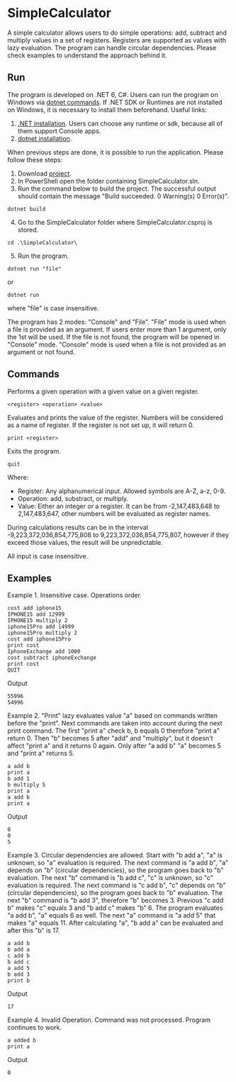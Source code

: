 # SimpleCalculator
A simple calculator allows users to do simple operations: add, subtract and multiply values in a set of registers. Registers are supported as values with lazy evaluation. 
The program can handle circular dependencies. Please check examples to understand the approach behind it. 

## Run

The program is developed on .NET 6, C#. Users can run the program on Windows via [dotnet commands](https://learn.microsoft.com/en-us/dotnet/core/tools/dotnet). If .NET SDK or Runtimes are not installed on Windows, it is necessary to install them beforehand. Useful links:

1. [.NET installation](https://learn.microsoft.com/en-us/dotnet/core/install/windows?tabs=net70). Users can choose any runtime or sdk, because all of them support Console apps. 
2. [dotnet installation](https://learn.microsoft.com/en-us/dotnet/core/tools/dotnet-install-script).

When previous steps are done, it is possible to run the application. Please follow these steps:

1. Download [project](https://www.dropbox.com/scl/fo/25u6ntel5uwqa4ocd6hqb/h?rlkey=9xol9p7co344u5mwta3kaftn9&dl=0).
2. In PowerShell open the folder containing SimpleCalculator.sln.
3. Run the command below to build the project. The successful output should contain the message "Build succeeded. 0 Warning(s) 0 Error(s)".
```
dotnet build
```
4. Go to the SimpleCalculator folder where SimpleCalculator.csproj is stored.
```
cd .\SimpleCalculator\
```
5. Run the program.
```
dotnet run "file"
```
or
```
dotnet run
```
where "file" is case insensitive.

The program has 2 modes: "Console" and "File". "File" mode is used when a file is provided as an argument. If users enter more than 1 argument, only the 1st will be used. If the file is not found, the program will be opened in "Console" mode. "Console" mode is used when a file is not provided as an argument or not found.


## Commands

Performs a given operation with a given value on a given register.
```
<register> <operation> <value>
```

Evaluates and prints the value of the register. Numbers will be considered as a name of register. If the register is not set up, it will return 0.
```
print <register>
```

Exits the program. 
```
quit
```

Where:
* Register: Any alphanumerical input. Allowed symbols are A-Z, a-z, 0-9.
* Operation: add, substract, or multiply.
* Value: Either an integer or a register. It can be from -2,147,483,648 to 2,147,483,647, other numbers will be evaluated as register names.

During calculations results can be in the interval -9,223,372,036,854,775,808 to 9,223,372,036,854,775,807, however if they exceed those values, the result will be unpredictable.

All input is case insensitive.

## Examples

Example 1. Insensitive case. Operations order.
```
cost add iphone15
IPHONE15 add 12999
IPHONE15 multiply 2
iphone15Pro add 14999
iphone15Pro multiply 2
cost add iphone15Pro
print cost
IphoneExchange add 1000
cost subtract iphoneExchange
print cost
QUIT
```
Output
```
55996
54996
```

Example 2. "Print" lazy evaluates value "a" based on commands written before the "print". Next commands are taken into account during the next print command. The first "print a" check b, b equals 0 therefore "print a" return 0. Then "b" becomes 5 after "add" and "multiply", but it doesn't affect "print a" and it returns 0 again. Only after "a add b" "a" becomes 5 and "print a" returns 5.
```
a add b
print a
b add 1
b multiply 5
print a
a add b
print a
```
Output
```
0
0
5
```

Example 3. Circular dependencies are allowed. Start with "b add a", "a" is unknown, so "a" evaluation is required. The next command is "a add b", "a" depends on "b" (circular dependencies), so the program goes back to "b" evaluation. The next "b" command is "b add c", "c" is unknown, so "c" evaluation is required. The next command is "c add b", "c" depends on "b" (circular dependencies), so the program goes back to "b" evaluation. The next "b" command is "b add 3", therefore "b" becomes 3. Previous "c add b" makes "c" equals 3 and "b add c" makes "b" 6. The program evaluates "a add b", "a" equals 6 as well. The next "a" command is "a add 5" that makes "a" equals 11. After calculating "a", "b add a" can be evaluated and after this "b" is 17.

```
a add b
b add a
c add b
b add c
a add 5
b add 3
print b
```
Output
```
17
```

Example 4. Invalid Operation. Command was not processed. Program continues to work.
```
a added b
print a
```
Output
```
0
```


